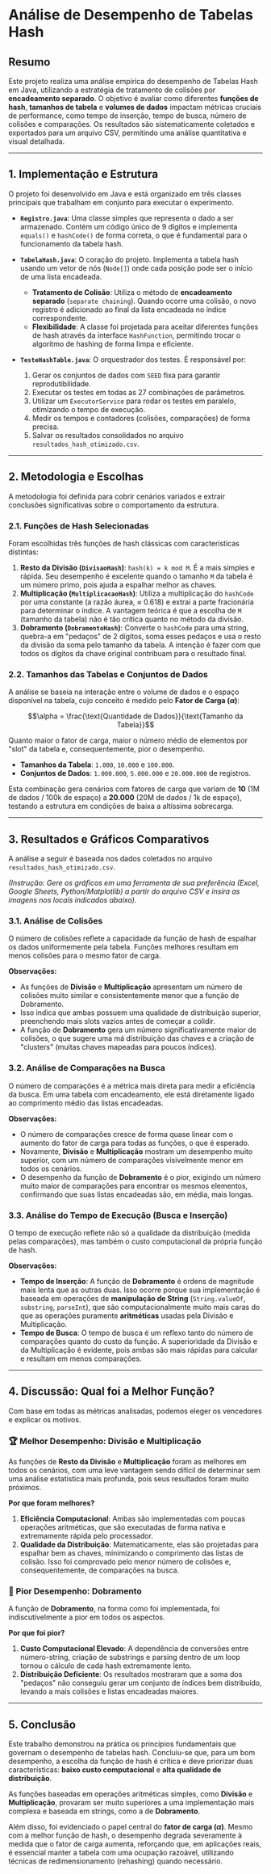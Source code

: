 # Análise de Desempenho de Tabelas Hash

## Resumo
Este projeto realiza uma análise empírica do desempenho de Tabelas Hash em Java, utilizando a estratégia de tratamento de colisões por **encadeamento separado**. O objetivo é avaliar como diferentes **funções de hash**, **tamanhos de tabela** e **volumes de dados** impactam métricas cruciais de performance, como tempo de inserção, tempo de busca, número de colisões e comparações. Os resultados são sistematicamente coletados e exportados para um arquivo CSV, permitindo uma análise quantitativa e visual detalhada.

---

## 1. Implementação e Estrutura

O projeto foi desenvolvido em Java e está organizado em três classes principais que trabalham em conjunto para executar o experimento.

* **`Registro.java`**: Uma classe simples que representa o dado a ser armazenado. Contém um código único de 9 dígitos e implementa `equals()` e `hashCode()` de forma correta, o que é fundamental para o funcionamento da tabela hash.

* **`TabelaHash.java`**: O coração do projeto. Implementa a tabela hash usando um vetor de nós (`Node[]`) onde cada posição pode ser o início de uma lista encadeada.
    * **Tratamento de Colisão**: Utiliza o método de **encadeamento separado** (`separate chaining`). Quando ocorre uma colisão, o novo registro é adicionado ao final da lista encadeada no índice correspondente.
    * **Flexibilidade**: A classe foi projetada para aceitar diferentes funções de hash através da interface `HashFunction`, permitindo trocar o algoritmo de hashing de forma limpa e eficiente.

* **`TesteHashTable.java`**: O orquestrador dos testes. É responsável por:
    1.  Gerar os conjuntos de dados com `SEED` fixa para garantir reprodutibilidade.
    2.  Executar os testes em todas as 27 combinações de parâmetros.
    3.  Utilizar um `ExecutorService` para rodar os testes em paralelo, otimizando o tempo de execução.
    4.  Medir os tempos e contadores (colisões, comparações) de forma precisa.
    5.  Salvar os resultados consolidados no arquivo `resultados_hash_otimizado.csv`.

---

## 2. Metodologia e Escolhas

A metodologia foi definida para cobrir cenários variados e extrair conclusões significativas sobre o comportamento da estrutura.

### 2.1. Funções de Hash Selecionadas

Foram escolhidas três funções de hash clássicas com características distintas:

1.  **Resto da Divisão (`DivisaoHash`)**: `hash(k) = k mod M`. É a mais simples e rápida. Seu desempenho é excelente quando o tamanho `M` da tabela é um número primo, pois ajuda a espalhar melhor as chaves.
2.  **Multiplicação (`MultiplicacaoHash`)**: Utiliza a multiplicação do `hashCode` por uma constante (a razão áurea, ≈ 0.618) e extrai a parte fracionária para determinar o índice. A vantagem teórica é que a escolha de `M` (tamanho da tabela) não é tão crítica quanto no método da divisão.
3.  **Dobramento (`DobramentoHash`)**: Converte o `hashCode` para uma string, quebra-a em "pedaços" de 2 dígitos, soma esses pedaços e usa o resto da divisão da soma pelo tamanho da tabela. A intenção é fazer com que todos os dígitos da chave original contribuam para o resultado final.

### 2.2. Tamanhos das Tabelas e Conjuntos de Dados

A análise se baseia na interação entre o volume de dados e o espaço disponível na tabela, cujo conceito é medido pelo **Fator de Carga ($\alpha$)**:

$$\alpha = \frac{\text{Quantidade de Dados}}{\text{Tamanho da Tabela}}$$

Quanto maior o fator de carga, maior o número médio de elementos por "slot" da tabela e, consequentemente, pior o desempenho.

* **Tamanhos da Tabela**: `1.000`, `10.000` e `100.000`.
* **Conjuntos de Dados**: `1.000.000`, `5.000.000` e `20.000.000` de registros.

Esta combinação gera cenários com fatores de carga que variam de **10** (1M de dados / 100k de espaço) a **20.000** (20M de dados / 1k de espaço), testando a estrutura em condições de baixa a altíssima sobrecarga.

---

## 3. Resultados e Gráficos Comparativos

A análise a seguir é baseada nos dados coletados no arquivo `resultados_hash_otimizado.csv`.

*(Instrução: Gere os gráficos em uma ferramenta de sua preferência (Excel, Google Sheets, Python/Matplotlib) a partir do arquivo CSV e insira as imagens nos locais indicados abaixo).*

### 3.1. Análise de Colisões

O número de colisões reflete a capacidade da função de hash de espalhar os dados uniformemente pela tabela. Funções melhores resultam em menos colisões para o mesmo fator de carga.

**Observações:**
* As funções de **Divisão** e **Multiplicação** apresentam um número de colisões muito similar e consistentemente menor que a função de Dobramento.
* Isso indica que ambas possuem uma qualidade de distribuição superior, preenchendo mais slots vazios antes de começar a colidir.
* A função de **Dobramento** gera um número significativamente maior de colisões, o que sugere uma má distribuição das chaves e a criação de "clusters" (muitas chaves mapeadas para poucos índices).

### 3.2. Análise de Comparações na Busca

O número de comparações é a métrica mais direta para medir a eficiência da busca. Em uma tabela com encadeamento, ele está diretamente ligado ao comprimento médio das listas encadeadas.

**Observações:**
* O número de comparações cresce de forma quase linear com o aumento do fator de carga para todas as funções, o que é esperado.
* Novamente, **Divisão** e **Multiplicação** mostram um desempenho muito superior, com um número de comparações visivelmente menor em todos os cenários.
* O desempenho da função de **Dobramento** é o pior, exigindo um número muito maior de comparações para encontrar os mesmos elementos, confirmando que suas listas encadeadas são, em média, mais longas.

### 3.3. Análise do Tempo de Execução (Busca e Inserção)

O tempo de execução reflete não só a qualidade da distribuição (medida pelas comparações), mas também o custo computacional da própria função de hash.

**Observações:**
* **Tempo de Inserção**: A função de **Dobramento** é ordens de magnitude mais lenta que as outras duas. Isso ocorre porque sua implementação é baseada em operações de **manipulação de String** (`String.valueOf`, `substring`, `parseInt`), que são computacionalmente muito mais caras do que as operações puramente **aritméticas** usadas pela Divisão e Multiplicação.
* **Tempo de Busca**: O tempo de busca é um reflexo tanto do número de comparações quanto do custo da função. A superioridade da Divisão e da Multiplicação é evidente, pois ambas são mais rápidas para calcular e resultam em menos comparações.

---

## 4. Discussão: Qual foi a Melhor Função?

Com base em todas as métricas analisadas, podemos eleger os vencedores e explicar os motivos.

### 🏆 Melhor Desempenho: Divisão e Multiplicação

As funções de **Resto da Divisão** e **Multiplicação** foram as melhores em todos os cenários, com uma leve vantagem sendo difícil de determinar sem uma análise estatística mais profunda, pois seus resultados foram muito próximos.

**Por que foram melhores?**
1.  **Eficiência Computacional**: Ambas são implementadas com poucas operações aritméticas, que são executadas de forma nativa e extremamente rápida pelo processador.
2.  **Qualidade da Distribuição**: Matematicamente, elas são projetadas para espalhar bem as chaves, minimizando o comprimento das listas de colisão. Isso foi comprovado pelo menor número de colisões e, consequentemente, de comparações na busca.

### 🐢 Pior Desempenho: Dobramento

A função de **Dobramento**, na forma como foi implementada, foi indiscutivelmente a pior em todos os aspectos.

**Por que foi pior?**
1.  **Custo Computacional Elevado**: A dependência de conversões entre número-string, criação de substrings e parsing dentro de um loop tornou o cálculo de cada hash extremamente lento.
2.  **Distribuição Deficiente**: Os resultados mostraram que a soma dos "pedaços" não conseguiu gerar um conjunto de índices bem distribuído, levando a mais colisões e listas encadeadas maiores.

---

## 5. Conclusão

Este trabalho demonstrou na prática os princípios fundamentais que governam o desempenho de tabelas hash. Concluiu-se que, para um bom desempenho, a escolha da função de hash é crítica e deve priorizar duas características: **baixo custo computacional** e **alta qualidade de distribuição**.

As funções baseadas em operações aritméticas simples, como **Divisão** e **Multiplicação**, provaram ser muito superiores a uma implementação mais complexa e baseada em strings, como a de **Dobramento**.

Além disso, foi evidenciado o papel central do **fator de carga ($\alpha$)**. Mesmo com a melhor função de hash, o desempenho degrada severamente à medida que o fator de carga aumenta, reforçando que, em aplicações reais, é essencial manter a tabela com uma ocupação razoável, utilizando técnicas de redimensionamento (rehashing) quando necessário.